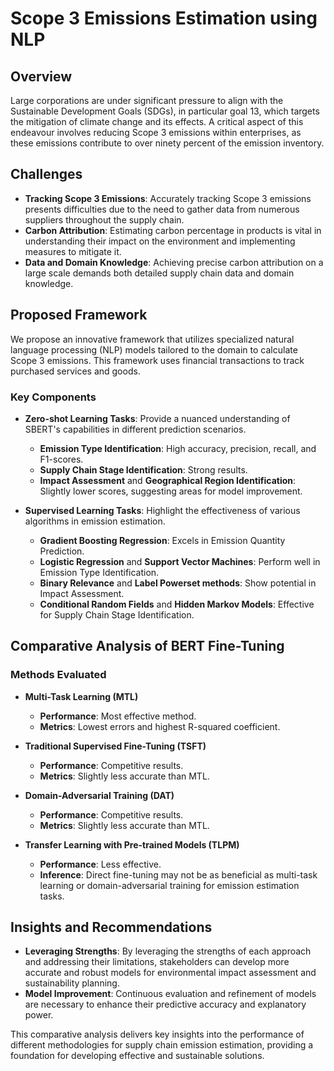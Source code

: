 # Scope 3 Emissions Estimation using NLP

## Overview

Large corporations are under significant pressure to align with the Sustainable Development Goals (SDGs), in particular goal 13, which targets the mitigation of climate change and its effects. A critical aspect of this endeavour involves reducing Scope 3 emissions within enterprises, as these emissions contribute to over ninety percent of the emission inventory.

## Challenges

- **Tracking Scope 3 Emissions**: Accurately tracking Scope 3 emissions presents difficulties due to the need to gather data from numerous suppliers throughout the supply chain.
- **Carbon Attribution**: Estimating carbon percentage in products is vital in understanding their impact on the environment and implementing measures to mitigate it.
- **Data and Domain Knowledge**: Achieving precise carbon attribution on a large scale demands both detailed supply chain data and domain knowledge.

## Proposed Framework

We propose an innovative framework that utilizes specialized natural language processing (NLP) models tailored to the domain to calculate Scope 3 emissions. This framework uses financial transactions to track purchased services and goods. 

### Key Components

- **Zero-shot Learning Tasks**: Provide a nuanced understanding of SBERT's capabilities in different prediction scenarios.
  - **Emission Type Identification**: High accuracy, precision, recall, and F1-scores.
  - **Supply Chain Stage Identification**: Strong results.
  - **Impact Assessment** and **Geographical Region Identification**: Slightly lower scores, suggesting areas for model improvement.

- **Supervised Learning Tasks**: Highlight the effectiveness of various algorithms in emission estimation.
  - **Gradient Boosting Regression**: Excels in Emission Quantity Prediction.
  - **Logistic Regression** and **Support Vector Machines**: Perform well in Emission Type Identification.
  - **Binary Relevance** and **Label Powerset methods**: Show potential in Impact Assessment.
  - **Conditional Random Fields** and **Hidden Markov Models**: Effective for Supply Chain Stage Identification.

## Comparative Analysis of BERT Fine-Tuning

### Methods Evaluated

- **Multi-Task Learning (MTL)**
  - **Performance**: Most effective method.
  - **Metrics**: Lowest errors and highest R-squared coefficient.
  
- **Traditional Supervised Fine-Tuning (TSFT)**
  - **Performance**: Competitive results.
  - **Metrics**: Slightly less accurate than MTL.
  
- **Domain-Adversarial Training (DAT)**
  - **Performance**: Competitive results.
  - **Metrics**: Slightly less accurate than MTL.
  
- **Transfer Learning with Pre-trained Models (TLPM)**
  - **Performance**: Less effective.
  - **Inference**: Direct fine-tuning may not be as beneficial as multi-task learning or domain-adversarial training for emission estimation tasks.

## Insights and Recommendations

- **Leveraging Strengths**: By leveraging the strengths of each approach and addressing their limitations, stakeholders can develop more accurate and robust models for environmental impact assessment and sustainability planning.
- **Model Improvement**: Continuous evaluation and refinement of models are necessary to enhance their predictive accuracy and explanatory power.

This comparative analysis delivers key insights into the performance of different methodologies for supply chain emission estimation, providing a foundation for developing effective and sustainable solutions.
